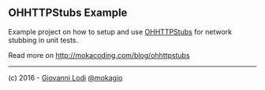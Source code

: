 ## OHHTTPStubs Example

Example project on how to setup and use [OHHTTPStubs](https://github.com/AliSoftware/OHHTTPStubs)
for network stubbing in unit tests.

Read more on http://mokacoding.com/blog/ohhttpstubs

---

(c) 2016 - [Giovanni Lodi](http://giovannilodi.com) [@mokagio](https://twitter.com/mokagio)
